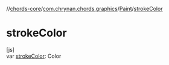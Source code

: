//[chords-core](../../../index.md)/[com.chrynan.chords.graphics](../index.md)/[Paint](index.md)/[strokeColor](stroke-color.md)

# strokeColor

[js]\
var [strokeColor](stroke-color.md): Color
